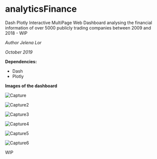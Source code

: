 # analyticsFinance
Dash Plotly Interactive MultiPage Web Dashboard analysing the financial information of over 5000 publicly trading companies between 2009 and 2018 - WIP

*Author Jelena Lor*

*October 2019*


**Dependencies:**
* Dash
* Plotly


**Images of the dashboard**

![Capture](https://user-images.githubusercontent.com/31029142/66709682-4d74df80-ed37-11e9-8d72-e7a7648f0a50.PNG)


![Capture2](https://user-images.githubusercontent.com/31029142/66709677-4cdc4900-ed37-11e9-9dc9-a4e6a92c5c4b.PNG)


![Capture3](https://user-images.githubusercontent.com/31029142/66709678-4cdc4900-ed37-11e9-9f83-228071bb5c80.PNG)


![Capture4](https://user-images.githubusercontent.com/31029142/66709679-4d74df80-ed37-11e9-917a-47d78144a740.PNG)


![Capture5](https://user-images.githubusercontent.com/31029142/66709680-4d74df80-ed37-11e9-8eee-c594f37a298f.PNG)


![Capture6](https://user-images.githubusercontent.com/31029142/66709681-4d74df80-ed37-11e9-9ff0-7881bbd9e475.PNG)



WIP
